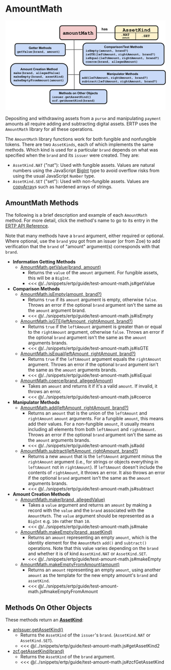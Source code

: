 # AmountMath

![AmountMath methods](./assets/amount-math.svg) 

Depositing and withdrawing assets from a
`purse` and manipulating `payment` amounts 
all require adding and subtracting digital assets.
ERTP uses the `AmountMath` library for all these operations. 

The `AmountMath` library functions work for both fungible and nonfungible tokens. 
There are two `AssetKinds`, each of which implements the same methods. Which kind is used 
for a particular `brand` depends on what was specified when the `brand` and 
its `issuer` were created. They are: 
- `AssetKind.NAT` ("nat"): Used with fungible assets. Values are natural numbers using the JavaScript [BigInt](https://developer.mozilla.org/en-US/docs/Web/JavaScript/Reference/Global_Objects/BigInt) type to avoid overflow risks from using the usual JavaScript `Number` type.
- `AssetKind.SET` ("set"): Used with non-fungible assets. Values are [copyArray](../js-programming/far#passstyleof-api)s such as hardened arrays of strings.

## AmountMath Methods
The following is a brief description and example of each `AmountMath` method. For
more detail, click the method's name to go to its entry in the [ERTP
API Reference](/reference/ertp-api/).

Note that many methods have a `brand` argument, either required or
optional. Where optional, use the `brand` you got from an issuer (or from Zoe)
to add verification that the `brand` of "amount" argument(s) corresponds with that `brand`.

- **Information Getting Methods**
  - [AmountMath.getValue(brand, amount)](/reference/ertp-api/amount-math#amountmath-getvalue-brand-amount)
    - Returns the `value` of the `amount` argument. For fungible assets, this will be a `BigInt`.
    - <<< @/../snippets/ertp/guide/test-amount-math.js#getValue
- **Comparison Methods**
  - [AmountMath.isEmpty(amount, brand?)](/reference/ertp-api/amount-math#amountmath-isempty-amount-brand)
    - Returns `true` if its `amount` argument is empty, otherwise `false`.
      Throws an error if the optional `brand` argument isn't the same as the `amount` argument brand.
    - <<< @/../snippets/ertp/guide/test-amount-math.js#isEmpty
  - [AmountMath.isGTE(leftAmount, rightAmount, brand?)](/reference/ertp-api/amount-math#amountmath-isgte-leftamount-rightamount-brand)
    - Returns `true` if the `leftAmount` argument is greater than or equal
      to the `rightAmount` argument, otherwise `false`.
      Throws an error if the optional `brand` argument isn't the same as the `amount` arguments brands.
    - <<< @/../snippets/ertp/guide/test-amount-math.js#isGTE
  - [AmountMath.isEqual(leftAmount, rightAmount, brand?)](/reference/ertp-api/amount-math#amountmath-isequal-leftamount-rightamount-brand)
    - Returns `true` if the `leftAmount` argument equals the
      `rightAmount` argument. Throws an error if the optional `brand` argument isn't the same as the `amount` arguments brands.
    - <<< @/../snippets/ertp/guide/test-amount-math.js#isEqual
  - [AmountMath.coerce(brand, allegedAmount)](/reference/ertp-api/amount-math#amountmath-coerce-brand-allegedamount)
    - Takes an `amount` and returns it if it's a valid `amount`.
      If invalid, it throws an error.
    - <<< @/../snippets/ertp/guide/test-amount-math.js#coerce
- **Manipulator Methods**
  - [AmountMath.add(leftAmount, rightAmount, brand?)](/reference/ertp-api/amount-math#amountmath-add-leftamount-rightamount-brand)
    - Returns an `amount` that is the union of the `leftAmount` and `rightAmount`
      `amount` arguments. For a fungible `amount`, this means add their
      values.  For a non-fungible `amount`, it usually means
      including all elements from both `leftAmount` and `rightAmount`.
      Throws an error if the optional `brand` argument isn't the same as the `amount` arguments brands.
    - <<< @/../snippets/ertp/guide/test-amount-math.js#add
  - [AmountMath.subtract(leftAmount, rightAmount, brand?)](/reference/ertp-api/amount-math#amountmath-subtract-leftamount-rightamount-brand)
    - Returns a new `amount` that is the `leftAmount` argument minus
      the `rightAmount` argument (i.e., for strings or objects
      everything in `leftAmount` not in `rightAmount`). If `leftAmount`
      doesn't include the contents of `rightAmount`, it throws an error. 
      It also throws an error if the optional `brand` argument isn't the 
      same as the `amount` arguments brands.
    - <<< @/../snippets/ertp/guide/test-amount-math.js#subtract
- **Amount Creation Methods**
  - [AmountMath.make(brand, allegedValue)](/reference/ertp-api/amount-math#amountmath-make-brand-allegedvalue)	
    - Takes a `value` argument and returns an `amount` by making a record
      with the `value` and the `brand` associated with the `AmountMath`. The `value`
      argument should be represented as a `BigInt` e.g. `10n` rather than `10`.
    - <<< @/../snippets/ertp/guide/test-amount-math.js#make
  - [AmountMath.makeEmpty(brand, assetKind)](/reference/ertp-api/amount-math#amountmath-makeempty-brand-assetkind)
    - Returns an `amount` representing an empty `amount`, which is the identity
      element for the `AmountMath` `add()` and `subtract()`
      operations. Note that this value varies depending on the
      `brand` and whether it is of kind `AssetKind.NAT` or `AssetKind.SET`.
    - <<< @/../snippets/ertp/guide/test-amount-math.js#makeEmpty
  - [AmountMath.makeEmptyFromAmount(amount)](/reference/ertp-api/amount-math#amountmath-makeemptyfromamount-amount)
    - Returns an `amount` representing an empty `amount`, using another `amount`
      as the template for the new empty amount's `brand` and `assetKind`.
    - <<< @/../snippets/ertp/guide/test-amount-math.js#makeEmptyFromAmount
 
## Methods On Other Objects

These methods return an **[AssetKind](/reference/ertp-api/ertp-data-types#assetkind)**: 
- [anIssuer.getAssetKind()](/reference/ertp-api/issuer#anissuer-getassetkind)
  - Returns the `AssetKind` of the `issuer`'s `brand`. (`AssetKind.NAT` or `AssetKind.SET`).
  - <<< @/../snippets/ertp/guide/test-amount-math.js#getAssetKind2
- [zcf.getAssetKind(brand)](/reference/zoe-api/zoe-contract-facet#zcf-getassetkind-brand)
  - Returns the `AssetKind` of the `brand` argument. 
  - <<< @/../snippets/ertp/guide/test-amount-math.js#zcfGetAssetKind
